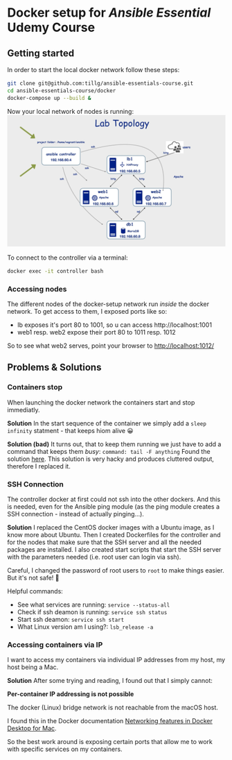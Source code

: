 # Docker setup for *Ansible Essential* Udemy Course

## Getting started

In order to start the local docker network follow these steps:

```bash
git clone git@github.com:tillg/ansible-essentials-course.git
cd ansible-essentials-course/docker
docker-compose up --build &
```

Now your local network of nodes is running:
![Lab Topology](../lab-topology.png)

To connect to the controller via a terminal:

```bash
docker exec -it controller bash
```
### Accessing nodes

The different nodes of the docker-setup network run _inside_ the docker network. To get access to them, I exposed ports like so:

* lb exposes it's port 80 to 1001, so u can access http://localhost:1001
* web1 resp. web2 expose their port 80 to 1011 resp. 1012

So to see what web2 serves, point your browser to [http://localhost:1012/](http://localhost:1012/)

## Problems & Solutions

### Containers stop 

When launching the docker network the containers start and stop immediatly. 

**Solution** In the start sequence of the container we simply add a `sleep infinity` statment - that keeps hiom alive 😀

**Solution (bad)** It turns out, that to keep them running we just have to add a command that keeps them _busy_: `command: tail -F anything` Found the solution [here](https://stackoverflow.com/questions/38546755/docker-compose-keep-container-running/45450456). This solution is very hacky and produces cluttered output, therefore I replaced it.

### SSH Connection

The controller docker at first could not ssh into the other dockers. And this is needed, even for the Ansible ping module (as the ping module creates a SSH connection - instead of actually pinging...).

**Solution** I replaced the CentOS docker images with a Ubuntu image, as I know more about Ubuntu. Then I created Dockerfiles for the controller and for the nodes that make sure that the SSH server and all the needed packages are installed. I also created start scripts that start the SSH server with the parameters needed (i.e. root user can login via ssh).

Careful, I changed the password of root users to `root` to make things easier. But it's not safe! 🤞

Helpful commands:

* See what services are running: `service --status-all`
* Check if ssh deamon is running: `service ssh status`
* Start ssh deamon: `service ssh start`
* What Linux version am I using?: `lsb_release -a`

### Accessing containers via IP 

I want to access my containers via individual IP addresses from my host, my host being a Mac. 

**Solution** After some trying and reading, I found out that I simply cannot:

**Per-container IP addressing is not possible**

The docker (Linux) bridge network is not reachable from the macOS host.

I found this in the Docker documentation [Networking features in Docker Desktop for Mac](https://docs.docker.com/docker-for-mac/networking/).

So the best work around is exposing certain ports that allow me to work with specific services on my containers.